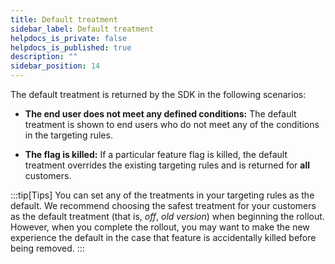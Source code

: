 ```yaml
---
title: Default treatment
sidebar_label: Default treatment
helpdocs_is_private: false
helpdocs_is_published: true
description: ""
sidebar_position: 14
---
```


<p>
  <button hidden style={{borderRadius:'8px', border:'1px', fontFamily:'Courier New', fontWeight:'800', textAlign:'left'}}> help.split.io link: https://help.split.io/hc/en-us/articles/360020528192-Default-treatment <br /> ✘ images still hosted on help.split.io </button>
</p>
<p>
  <button hidden style={{borderRadius:'8px', border:'1px', fontFamily:'Courier New', fontWeight:'800', textAlign:'left'}}> help.split.io link: https://help.split.io/hc/en-us/articles/360020527672-Set-the-default-treatment <br /> ✘ images still hosted on help.split.io </button>
</p>

The default treatment is returned by the SDK in the following scenarios:

* **The end user does not meet any defined conditions:** The default treatment is shown to end users who do not meet any of the conditions in the targeting rules.

* **The flag is killed:** If a particular feature flag is killed, the default treatment overrides the existing targeting rules and is returned for **all** customers.

<!-- can we replace the following content : -->

:::tip[Tips]
You can set any of the treatments in your targeting rules as the default. We recommend choosing the safest treatment for your customers as the default treatment (that is, _off_, _old version_) when beginning the rollout. However, when you complete the rollout, you may want to make the new experience the default in the case that feature is accidentally killed before being removed.
:::

<!-- with this :

Therefore, if a feature flag is killed or the customer is not exposed to any targeting rules, the flag serves a treatment selected by you. This is also known as the default treatment.

:::tip[Tip]
While you can set any of the treatments in your targeting rules as the default,
your default treatment should always be one that exposes fully tested and safe code.
* In an **on/off** feature flag, the default treatment is typically set to **'off'**.
* In a multivariant feature flag, the default might be **'off'**, or it might be defined as the treatment that is currently used by 100% of traffic.
* At the start of a percentage rollout, we recommend choosing the safest treatment for your customers as the default treatment (that is, **'off'** or **'old version'**).
* At the end of a percentage rollout (at 100% rolled out), you may want to make the new experience the default in case the feature is accidentally killed before being removed.

To set this treatment, refer to the [Target customers](https://help.split.io/hc/en-us/articles/360020791591-Target-customers) guide.
:::

-->